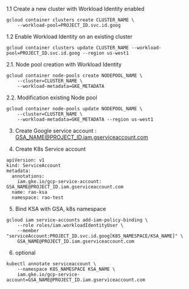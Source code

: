 
1.1 Create a new cluster with Workload Identity enabled
```
gcloud container clusters create CLUSTER_NAME \
    --workload-pool=PROJECT_ID.svc.id.goog
```
1.2 Enable Workload Identity on an existing cluster
```
gcloud container clusters update CLUSTER_NAME --workload-pool=PROJECT_ID.svc.id.goog --region us-west1

```

2.1. Node pool creation with Workload Identity
```
gcloud container node-pools create NODEPOOL_NAME \
    --cluster=CLUSTER_NAME \
    --workload-metadata=GKE_METADATA
```
2.2. Modification existing Node pool 
```
gcloud container node-pools update NODEPOOL_NAME \
    --cluster=CLUSTER_NAME \
    --workload-metadata=GKE_METADATA --region us-west1
```

3. Create Google service account : GSA_NAME@PROJECT_ID.iam.gserviceaccount.com

4. Create K8s Service account
```
apiVersion: v1
kind: ServiceAccount
metadata:
  annotations:
    iam.gke.io/gcp-service-account: GSA_NAME@PROJECT_ID.iam.gserviceaccount.com
  name: rao-ksa
  namespace: rao-test
```

5. Bind KSA with GSA, k8s namespace
```
gcloud iam service-accounts add-iam-policy-binding \
    --role roles/iam.workloadIdentityUser \
    --member "serviceAccount:PROJECT_ID.svc.id.goog[K8S_NAMESPACE/KSA_NAME]" \
    GSA_NAME@PROJECT_ID.iam.gserviceaccount.com
```

6. optional
```
kubectl annotate serviceaccount \
    --namespace K8S_NAMESPACE KSA_NAME \
    iam.gke.io/gcp-service-account=GSA_NAME@PROJECT_ID.iam.gserviceaccount.com
```

